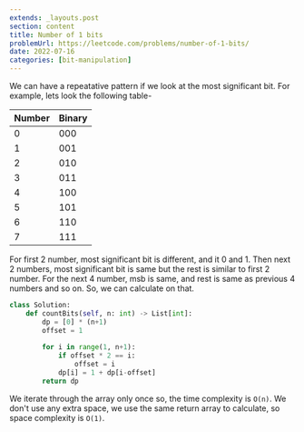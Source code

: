 ```yaml
---
extends: _layouts.post
section: content
title: Number of 1 bits
problemUrl: https://leetcode.com/problems/number-of-1-bits/
date: 2022-07-16
categories: [bit-manipulation]
---
```


We can have a repeatative pattern if we look at the most significant bit. For example, lets look the following table-

| Number | Binary |
|--------|--------|
| 0      | 000    |
| 1      | 001    |
| 2      | 010    |
| 3      | 011    |
| 4      | 100    |
| 5      | 101    |
| 6      | 110    |
| 7      | 111    |

For first 2 number, most significant bit is different, and it 0 and 1. Then next 2 numbers, most significant bit is same but the rest is similar to first 2 number. For the next 4 number, msb is same, and rest is same as previous 4 numbers and so on. So, we can calculate on that.

```python
class Solution:
    def countBits(self, n: int) -> List[int]:
        dp = [0] * (n+1)
        offset = 1
        
        for i in range(1, n+1):
            if offset * 2 == i:
                offset = i
            dp[i] = 1 + dp[i-offset]
        return dp
```

We iterate through the array only once so, the time complexity is `O(n)`. We don't use any extra space, we use the same return array to calculate, so space complexity is `O(1)`.
